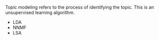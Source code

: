 Topic modeling refers to the process of identifying the topic. This is an unsupervised learning algorithm. 

- LDA
- NNMF
- LSA